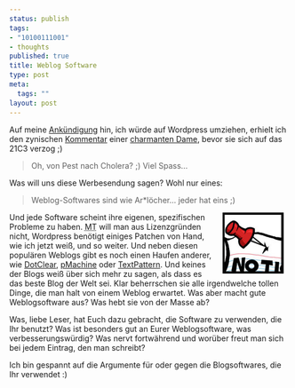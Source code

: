 ```yaml
--- 
status: publish
tags: 
- "10100111001"
- thoughts
published: true
title: Weblog Software
type: post
meta: 
  tags: ""
layout: post
---
```

Auf meine <a href="http://fredericiana.de/archives/2004/12/29/umzug/">Ankündigung</a> hin, ich würde auf Wordpress umziehen, erhielt ich den zynischen <a href="http://fredericiana.de/archives/2004/12/29/umzug/#comment-151">Kommentar</a> einer <a href="http://paland.net/blog/">charmanten Dame</a>, bevor sie sich auf das 21C3 verzog ;)
<blockquote>Oh, von Pest nach Cholera? ;) Viel Spass&#8230;</blockquote>
Was will uns diese Werbesendung sagen? Wohl nur eines:
<blockquote>Weblog-Softwares sind wie Ar*löcher... jeder hat eins ;)</blockquote>
<img src="/media/wp/allgemein/notiz.serendipityThumb.jpg" alt="notice" align="right" hspace="10" />Und jede Software scheint ihre eigenen, spezifischen Probleme zu haben. <acronym title="Movable Type">MT</acronym> will man aus Lizenzgründen nicht, Wordpress benötigt einiges Patchen von Hand, wie ich jetzt weiß, und so weiter.
Und neben diesen populären Weblogs gibt es noch einen Haufen anderer, wie <a href="http://www.dotclear.net/">DotClear</a>, <a href="http://www.pmachine.com/">pMachine</a> oder <a href="http://www.textpattern.com/">TextPattern</a>. Und keines der Blogs weiß über sich mehr zu sagen, als dass es das beste Blog der Welt sei. Klar beherrschen sie alle irgendwelche tollen Dinge, die man halt von einem Weblog erwartet. Was aber macht gute Weblogsoftware aus? Was hebt sie von der Masse ab?

Was, liebe Leser, hat Euch dazu gebracht, die Software zu verwenden, die Ihr benutzt? Was ist besonders gut an Eurer Weblogsoftware, was verbesserungswürdig? Was nervt fortwährend und worüber freut man sich bei jedem Eintrag, den man schreibt?

Ich bin gespannt auf die Argumente für oder gegen die Blogsoftwares, die Ihr verwendet :)
